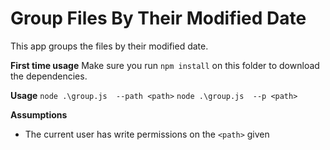 # Group Files By Their Modified Date

This app groups the files by their modified date.

**First time usage**
Make sure you run `npm install` on this folder to download the dependencies.

**Usage**
`node .\group.js  --path <path>`
`node .\group.js  --p <path>`

**Assumptions**
- The current user has write permissions on the `<path>` given
